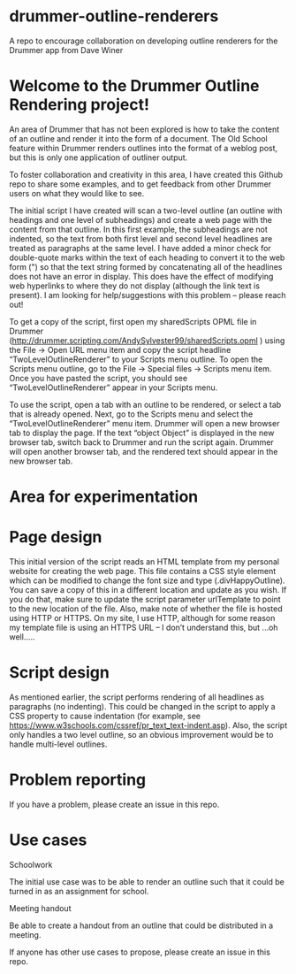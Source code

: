 # drummer-outline-renderers
A repo to encourage collaboration on developing outline renderers for the Drummer app from Dave Winer

# Welcome to the Drummer Outline Rendering project!

An area of Drummer that has not been explored is how to take the content of an outline and render it into the form of a document. The Old School feature within Drummer renders outlines into the format of a weblog post, but this is only one application of outliner output.

To foster collaboration and creativity in this area, I have created this Github repo to share some examples, and to get feedback from other Drummer users on what they would like to see. 

The initial script I have created will scan a two-level outline (an outline with headings and one level of subheadings) and create a web page with the content from that outline. In this first example, the subheadings are not indented, so the text from both first level and second level headlines are treated as paragraphs at the same level. I have added a minor check for double-quote marks within the text of each heading to convert it to the web form (&quot;) so that the text string formed by concatenating all of the headlines does not have an error in display. This does have the effect of modifying web hyperlinks to where they do not display (although the link text is present). I am looking for help/suggestions with this problem – please reach out!

To get a copy of the script, first open my sharedScripts OPML file in Drummer (http://drummer.scripting.com/AndySylvester99/sharedScripts.opml ) using the File → Open URL menu item and copy the script headline “TwoLevelOutlineRenderer” to your Scripts menu outline. To open the Scripts menu outline, go to the File → Special files → Scripts menu item. Once you have pasted the script, you should see “TwoLevelOutlineRenderer” appear in your Scripts menu.

To use the script, open a tab with an outline to be rendered, or select a tab that is already opened. Next, go to the Scripts menu and select the “TwoLevelOutlineRenderer” menu item. Drummer will open a new browser tab to display the page. If the text “object Object” is displayed in the new browser tab, switch back to Drummer and run the script again. Drummer will open another browser tab, and the rendered text should appear in the new browser tab.

# Area for experimentation

# Page design

This initial version of the script reads an HTML template from my personal website for creating the web page. This file contains a CSS style element which can be modified to change the font size and type (.divHappyOutline). You can save a copy of this in a different location and update as you wish. If you do that, make sure to update the script parameter urlTemplate to point to the new location of the file. Also, make note of whether the file is hosted using HTTP or HTTPS. On my site, I use HTTP, although for some reason my template file is using an HTTPS URL – I don’t understand this, but ...oh well…..

# Script design

As mentioned earlier, the script performs rendering of all headlines as paragraphs (no indenting). This could be changed in the script to apply a CSS property to cause indentation (for example, see https://www.w3schools.com/cssref/pr_text_text-indent.asp). Also, the script only handles a two level outline, so an obvious improvement would be to handle multi-level outlines.

# Problem reporting

If you have a problem, please create an issue in this repo. 

# Use cases

Schoolwork

The initial use case was to be able to render an outline such that it could be turned in as an assignment for school.

Meeting handout

Be able to create a handout from an outline that could be distributed in a meeting.


If anyone has other use cases to propose, please create an issue in this repo.
